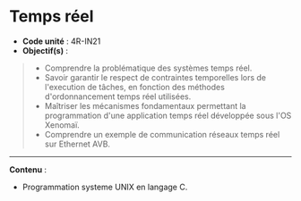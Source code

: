 Temps réel
======
* **Code unité** : 4R-IN21 
* **Objectif(s)** : 
> - Comprendre la problématique des systèmes temps réel.
> - Savoir garantir le respect de contraintes temporelles lors de l'execution de tâches, en fonction des méthodes d'ordonnancement temps réel utilisées.
> - Maîtriser les mécanismes fondamentaux permettant la programmation d'une application temps réel développée sous l'OS Xenomaï.
> - Comprendre un exemple de communication réseaux temps réel sur Ethernet AVB.
---
**Contenu** :
- Programmation systeme UNIX en langage C.